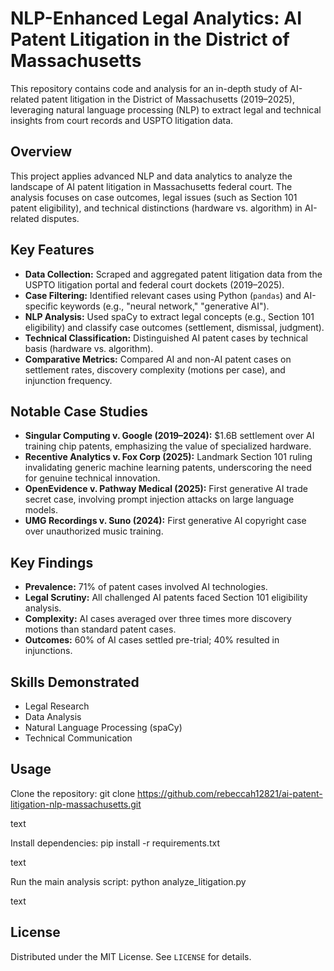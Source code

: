 # NLP-Enhanced Legal Analytics: AI Patent Litigation in the District of Massachusetts

This repository contains code and analysis for an in-depth study of AI-related patent litigation in the District of Massachusetts (2019–2025), leveraging natural language processing (NLP) to extract legal and technical insights from court records and USPTO litigation data.

## Overview

This project applies advanced NLP and data analytics to analyze the landscape of AI patent litigation in Massachusetts federal court. The analysis focuses on case outcomes, legal issues (such as Section 101 patent eligibility), and technical distinctions (hardware vs. algorithm) in AI-related disputes.

## Key Features

- **Data Collection:** Scraped and aggregated patent litigation data from the USPTO litigation portal and federal court dockets (2019–2025).
- **Case Filtering:** Identified relevant cases using Python (`pandas`) and AI-specific keywords (e.g., "neural network," "generative AI").
- **NLP Analysis:** Used spaCy to extract legal concepts (e.g., Section 101 eligibility) and classify case outcomes (settlement, dismissal, judgment).
- **Technical Classification:** Distinguished AI patent cases by technical basis (hardware vs. algorithm).
- **Comparative Metrics:** Compared AI and non-AI patent cases on settlement rates, discovery complexity (motions per case), and injunction frequency.

## Notable Case Studies

- **Singular Computing v. Google (2019–2024):** $1.6B settlement over AI training chip patents, emphasizing the value of specialized hardware.
- **Recentive Analytics v. Fox Corp (2025):** Landmark Section 101 ruling invalidating generic machine learning patents, underscoring the need for genuine technical innovation.
- **OpenEvidence v. Pathway Medical (2025):** First generative AI trade secret case, involving prompt injection attacks on large language models.
- **UMG Recordings v. Suno (2024):** First generative AI copyright case over unauthorized music training.

## Key Findings

- **Prevalence:** 71% of patent cases involved AI technologies.
- **Legal Scrutiny:** All challenged AI patents faced Section 101 eligibility analysis.
- **Complexity:** AI cases averaged over three times more discovery motions than standard patent cases.
- **Outcomes:** 60% of AI cases settled pre-trial; 40% resulted in injunctions.

## Skills Demonstrated

- Legal Research
- Data Analysis
- Natural Language Processing (spaCy)
- Technical Communication

## Usage

Clone the repository:
git clone https://github.com/rebeccah12821/ai-patent-litigation-nlp-massachusetts.git

text

Install dependencies:
pip install -r requirements.txt

text

Run the main analysis script:
python analyze_litigation.py

text

## License

Distributed under the MIT License. See `LICENSE` for details.
